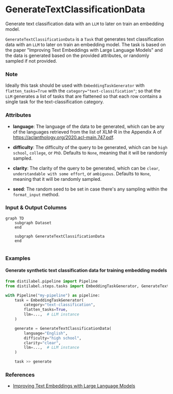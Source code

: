 # GenerateTextClassificationData


Generate text classification data with an `LLM` to later on train an embedding model.



`GenerateTextClassificationData` is a `Task` that generates text classification data with an
    `LLM` to later on train an embedding model. The task is based on the paper "Improving
    Text Embeddings with Large Language Models" and the data is generated based on the
    provided attributes, or randomly sampled if not provided.



### Note
Ideally this task should be used with `EmbeddingTaskGenerator` with `flatten_tasks=True`
with the `category="text-classification"`; so that the `LLM` generates a list of tasks that
are flattened so that each row contains a single task for the text-classification category.



### Attributes

- **language**: The language of the data to be generated, which can be any of the languages  retrieved from the list of XLM-R in the Appendix A of https://aclanthology.org/2020.acl-main.747.pdf.

- **difficulty**: The difficulty of the query to be generated, which can be `high school`, `college`, or `PhD`.  Defaults to `None`, meaning that it will be randomly sampled.

- **clarity**: The clarity of the query to be generated, which can be `clear`, `understandable with some effort`,  or `ambiguous`. Defaults to `None`, meaning that it will be randomly sampled.

- **seed**: The random seed to be set in case there's any sampling within the `format_input` method.





### Input & Output Columns

``` mermaid
graph TD
	subgraph Dataset
	end

	subgraph GenerateTextClassificationData
	end


```







### Examples


#### Generate synthetic text classification data for training embedding models
```python
from distilabel.pipeline import Pipeline
from distilabel.steps.tasks import EmbeddingTaskGenerator, GenerateTextClassificationData

with Pipeline("my-pipeline") as pipeline:
    task = EmbeddingTaskGenerator(
        category="text-classification",
        flatten_tasks=True,
        llm=...,  # LLM instance
    )

    generate = GenerateTextClassificationData(
        language="English",
        difficulty="high school",
        clarity="clear",
        llm=...,  # LLM instance
    )

    task >> generate
```




### References

- [Improving Text Embeddings with Large Language Models](https://arxiv.org/abs/2401.00368)


